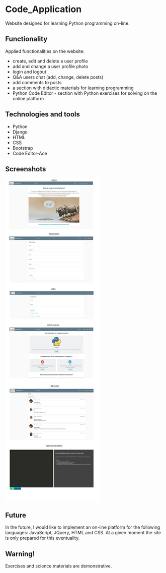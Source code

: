 # Code_Application 
Website designed for learning Python programming on-line.

## Functionality

Applied functionalities on the website: 
- create, edit and delete a user profile 
- add and change a user profile photo
- login and logout
- Q&A users chat (add, change, delete posts)
- add comments to posts
- a section with didactic materials for learning programming
- Python Code Editor - section with Python exercises for solving on the online platform

## Technologies and tools
- Python
- Django
- HTML
- CSS
- Bootstrap
- Code Editor-Ace

## Screenshots
![Algorithm schema](screenshots.jpg)


## Future

In the future, I would like to implement an on-line platform for the following languages: JavaScript, JQuery, HTML and CSS. At a given moment the site is only prepared for this eventuality.

## Warning!
Exercises and science materials are demonstrative.

